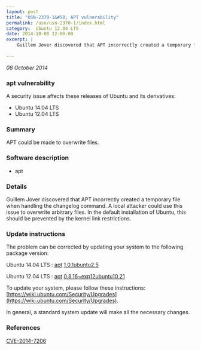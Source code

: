 ```yaml
---
layout: post
title: "USN-2370-1&#58; APT vulnerability"
permalink: /usn/usn-2370-1/index.html
category:  Ubuntu 12.04 LTS
date: 2014-10-08 12:00:00
excerpt: |
    Guillem Jover discovered that APT incorrectly created a temporary file when handling the changelog command. A local attacker could use this issue to overwrite arbitrary files. In the default installation of Ubuntu, this should be prevented by the kernel link restrictions. 
    
--- 
```

 
 

*08 October 2014*

### apt vulnerability

A security issue affects these releases of Ubuntu and its derivatives:

* Ubuntu 14.04 LTS
* Ubuntu 12.04 LTS

### Summary

APT could be made to overwrite files. 

### Software description

* apt 

### Details

Guillem Jover discovered that APT incorrectly created a temporary file when handling the changelog command. A local attacker could use this issue to overwrite arbitrary files. In the default installation of Ubuntu, this should be prevented by the kernel link restrictions. 

### Update instructions

The problem can be corrected by updating your system to the following package version:

Ubuntu 14.04 LTS
 : [apt](https://launchpad.net/ubuntu/+source/apt) <span> [1.0.1ubuntu2.5](https://launchpad.net/ubuntu/+source/apt/1.0.1ubuntu2.5) </span> 

Ubuntu 12.04 LTS
 : [apt](https://launchpad.net/ubuntu/+source/apt) <span> [0.8.16~exp12ubuntu10.21](https://launchpad.net/ubuntu/+source/apt/0.8.16~exp12ubuntu10.21) </span> 

To update your system, please follow these instructions: [https://wiki.ubuntu.com/Security/Upgrades](https://wiki.ubuntu.com/Security/Upgrades).

In general, a standard system update will make all the necessary changes. 

### References

 
 [CVE-2014-7206](http://people.ubuntu.com/~ubuntu-security/cve/CVE-2014-7206)
 

